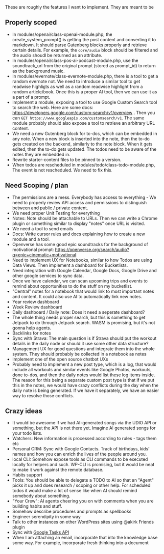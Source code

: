 These are roughly the features I want to implement. They are meant to be 

## Properly scoped

- In modules/openai/class-openai-module.php, the create_system_prompt() is getting the post content and converting it to markdown. It should parse Gutenberg blocks properly and retrieve certain details. For example, the `core/audio` block should be filtered and the audio shoudl be returned as an attribute.
- In modules/openai/class-pos-ai-podcast-module.php, use the soundtrack_url from the original prompt (stored as prompt_id) to return as the background music.
- In modules/evernote/class-evernote-module.php, there is a tool to get a random evernote not. We need to introduce a similar tool to get readwise highligts as well as a random readwise highlight from a random article/book. Once this is a proper AI tool, then we can use it as a part of a prompt.
- Implement a module, exposing a tool to use Google Custom Search tool to search the web. Here are some docs: https://developers.google.com/custom-search/v1/overview . Then you can `GET https://www.googleapis.com/customsearch/v1`. The same module probably should also expose a tool to retrieve an arbitrary URL content.
- We need a new Gutenberg block for to-dos, which can be embedded in any note. When a new block is inserted into the note, then the to-do gets created on the backend, similarly to the note block. When it gets edited, then the to-do gets updated. The todos need to be aware of the notes they are embedded in.
- Rewrite starter-content files to be pinned to a version.
- When todos are rescheduled in modules/todo/class-todo-module.php, The event is not rescheduled. We need to fix this.
  

## Need Scoping / plan

- The permissions are a mess. Everybody has access to everything - We need to properly review API access and permissions to distinguish between and public / private content.
- We need proper Unit Testing for everything
- Notes: Note should be attachable to URLs. Then we can write a Chrome plugin or something similar to display "notes" once URL is visited.
- We need a tool to send emails
- Docs: Write cursor rules and docs explaining how to create a new module and a tool.
- Openverse has some good epic soundtracks for the background of motivational prompt: https://openverse.org/search/audio?q=epic+cinematic+motivational
- Need to implement UX for Notebooks, similar to how Todos are using Data Views. Then implement a dashboard for Bucketlists.
- Need integration with Google Calendar, Google Docs, Google Drive and other google services to sync data.
- Once we have calendar, we can scan upcoming trips and events to remind about opportunities to do the stuff on my bucketlist.
- "Central" notes for a notebook that would link to most important notes and content. It could also use AI to automatically link new notes.
- Year review dashboard
- Week Review dashboard
- Daily dashboard / Daily note: Does it need a seperate dashboard?
- The whole thing needs proper search, but this is something to get Jetpack to do through Jetpack search. WASM is promising, but it's not gonna help agents.
- Backlinks for notes
- Sync with Strava: The main question is if Strava should put the workout details in the daily node or should it use some other data structure?
- Management UX for good questions and integrate them into the whole system. They should probably be collected in a notebook as notes
- Implement one of the open source chatbot UXs
- Probably need to implement a new post type, which is a log, that would include all workouts and similar events like Google Photos, workouts, done to-dos, and then the daily notes would list these log items inside. The reason for this being a separate custom post type is that if we put this in the notes, we would have crazy conflicts during the day when the daily note is being generated. If we have it separately, we have an easier way to resolve those conflicts.


## Crazy ideas

- It would be awesome if we had AI-generated songs via the UDIO API or something, but the API is not there yet. Imagine AI generated songs for your todo lists.
- Watchers: New information is processed according to rules - tags them etc
- Personal CRM: Sync with Google Contacts. Track of birthdays, kids' names and how you can enrich the lives of the people around you.
- local CLI: Somehow expose tools as CLI commands to be executed locally for helpers and such. WP-CLI is promising, but it would be neat to make it work against the remote database.
- Habits support
- Tools: You should be able to delegate a TODO to AI so that an "Agent" picks it up and does research / scoping or other help. For scheduled todos it would make a lot of sense like when AI should remind somebody about something.
- "Your Crew": AI agents cheering you on with comments when you are building habits and stuff.
- Somehow describe procedures and prompts as spellbooks
- Engineer serendipity in some way
- Talk to other instances on other WordPress sites using @akirk Friends plugin
- Sync with [Google Tasks API](https://developers.google.com/tasks/reference/rest)
- When I am attaching an email, incorporate that into the knowledge base some way. For example, incorporate fresh thinking into a document
- 